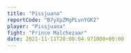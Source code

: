 ```yaml
---
title: "Pissjuana"
reportCode: "B7yXpZMgPLvnYGK2"
player: "Pissjuana"
fight: "Prince Malchezaar"
date: 2021-11-11T20:08:04.971000+00:00
---
```

